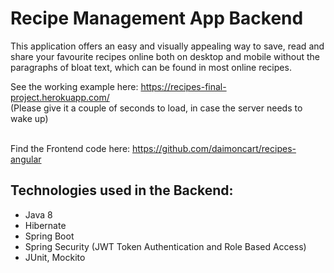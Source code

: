 # Recipe Management App Backend
This application offers an easy and visually appealing way to save, read and share your favourite recipes online both on desktop and mobile without the paragraphs of bloat text, which can be found in most online recipes.

See the working example here: https://recipes-final-project.herokuapp.com/ <br>(Please give it a couple of seconds to load, in case the server needs to wake up)

<br>Find the Frontend code here: https://github.com/daimoncart/recipes-angular

## Technologies used in the Backend:
* Java 8
* Hibernate
* Spring Boot
* Spring Security (JWT Token Authentication and Role Based Access)
* JUnit, Mockito
